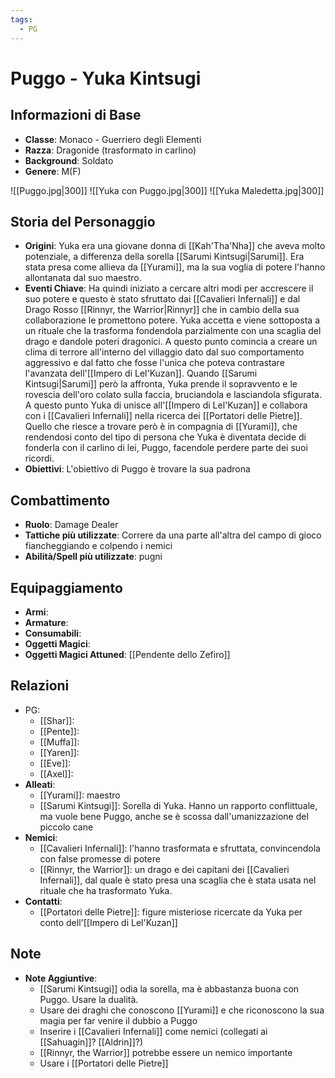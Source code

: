 ```yaml
---
tags:
  - PG
---
```

# Puggo - Yuka Kintsugi

## Informazioni di Base
- **Classe**: Monaco - Guerriero degli Elementi
- **Razza**: Dragonide (trasformato in carlino)
- **Background**: Soldato
- **Genere**: M(F)

![[Puggo.jpg|300]]
![[Yuka con Puggo.jpg|300]]
![[Yuka Maledetta.jpg|300]]

## Storia del Personaggio
- **Origini**: Yuka era una giovane donna di [[Kah'Tha'Nha]] che aveva molto potenziale, a differenza della sorella [[Sarumi Kintsugi|Sarumi]]. Era stata presa come allieva da [[Yurami]], ma la sua voglia di potere l'hanno allontanata dal suo maestro.
- **Eventi Chiave**:  Ha quindi iniziato a cercare altri modi per accrescere il suo potere e questo è stato sfruttato dai [[Cavalieri Infernali]] e dal Drago Rosso [[Rinnyr, the Warrior|Rinnyr]] che in cambio della sua collaborazione le promettono potere. Yuka accetta e viene sottoposta a un rituale che la trasforma fondendola parzialmente con una scaglia del drago e dandole poteri dragonici. A questo punto comincia a creare un clima di terrore all'interno del villaggio dato dal suo comportamento aggressivo e dal fatto che fosse l'unica che poteva contrastare l'avanzata dell'[[Impero di Lel'Kuzan]]. Quando [[Sarumi Kintsugi|Sarumi]] però la affronta, Yuka prende il sopravvento e le rovescia dell'oro colato sulla faccia, bruciandola e lasciandola sfigurata. A questo punto Yuka di unisce all'[[Impero di Lel'Kuzan]] e collabora con i [[Cavalieri Infernali]] nella ricerca dei [[Portatori delle Pietre]]. Quello che riesce a trovare però è in compagnia di [[Yurami]], che rendendosi conto del tipo di persona che Yuka è diventata decide di fonderla con il carlino di lei, Puggo, facendole perdere parte dei suoi ricordi.
- **Obiettivi**: L'obiettivo di Puggo è trovare la sua padrona

## Combattimento
- **Ruolo**: Damage Dealer
- **Tattiche più utilizzate**: Correre da una parte all'altra del campo di gioco fiancheggiando e colpendo i nemici 
- **Abilità/Spell più utilizzate**: pugni 

## Equipaggiamento
- **Armi**: 
- **Armature**: 
- **Consumabili**: 
- **Oggetti Magici**: 
- **Oggetti Magici Attuned**: [[Pendente dello Zefiro]]

## Relazioni
- PG:
	- [[Shar]]:
	- [[Pente]]:
	- [[Muffa]]:
	- [[Yaren]]:
	- [[Eve]]:
	- [[Axel]]:
- **Alleati**: 
	- [[Yurami]]: maestro
	- [[Sarumi Kintsugi]]: Sorella di Yuka. Hanno un rapporto conflittuale, ma vuole bene Puggo, anche se è scossa dall'umanizzazione del piccolo cane
- **Nemici**: 
	- [[Cavalieri Infernali]]: l'hanno trasformata e sfruttata, convincendola con false promesse di potere
	- [[Rinnyr, the Warrior]]: un drago e dei capitani dei [[Cavalieri Infernali]], dal quale è stato presa una scaglia che è stata usata nel rituale che ha trasformato Yuka. 
- **Contatti**: 
	- [[Portatori delle Pietre]]: figure misteriose ricercate da Yuka per conto dell'[[Impero di Lel'Kuzan]]

## Note
- **Note Aggiuntive**: 
	- [[Sarumi Kintsugi]] odia la sorella, ma è abbastanza buona con Puggo. Usare la dualità.
	- Usare dei draghi che conoscono [[Yurami]] e che riconoscono la sua magia per far venire il dubbio a Puggo
	- Inserire i [[Cavalieri Infernali]] come nemici (collegati ai [[Sahuagin]]? [[Aldrin]]?)
	- [[Rinnyr, the Warrior]] potrebbe essere un nemico importante
	- Usare i [[Portatori delle Pietre]]